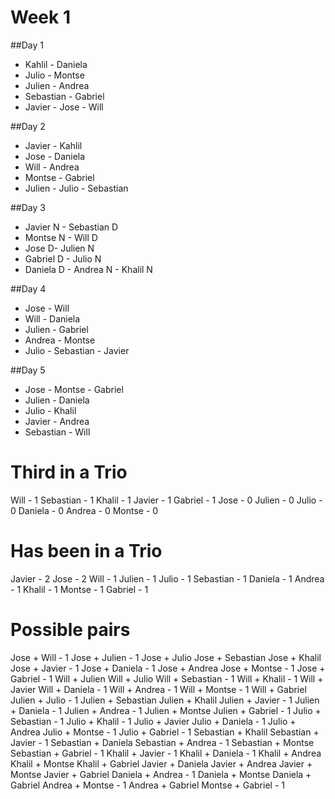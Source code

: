 # Week 1

 ##Day 1
  - Kahlil - Daniela
  - Julio - Montse
  - Julien - Andrea
  - Sebastian - Gabriel
  - Javier - Jose - Will

 ##Day 2
  - Javier - Kahlil
  - Jose - Daniela
  - Will - Andrea
  - Montse - Gabriel
  - Julien - Julio - Sebastian

 ##Day 3
  - Javier N - Sebastian D
  - Montse N - Will D
  - Jose D- Julien N
  - Gabriel D - Julio N
  - Daniela D - Andrea N - Khalil N

 ##Day 4
  - Jose - Will 
  - Will - Daniela
  - Julien - Gabriel
  - Andrea - Montse 
  - Julio - Sebastian - Javier

 ##Day 5
  - Jose - Montse - Gabriel
  - Julien - Daniela
  - Julio - Khalil
  - Javier - Andrea
  - Sebastian - Will



# Third in a Trio

Will - 1
Sebastian - 1
Khalil - 1
Javier - 1
Gabriel - 1
Jose - 0
Julien - 0
Julio - 0
Daniela - 0
Andrea - 0
Montse - 0

# Has been in a Trio

Javier - 2
Jose - 2
Will - 1
Julien - 1
Julio - 1
Sebastian - 1
Daniela - 1
Andrea - 1
Khalil - 1
Montse - 1
Gabriel - 1


# Possible pairs
Jose + Will - 1
Jose + Julien - 1
Jose + Julio
Jose + Sebastian
Jose + Khalil
Jose + Javier - 1
Jose + Daniela - 1
Jose + Andrea
Jose + Montse - 1
Jose + Gabriel - 1
Will + Julien 
Will + Julio
Will + Sebastian - 1
Will + Khalil - 1
Will + Javier
Will + Daniela - 1
Will + Andrea - 1
Will + Montse - 1
Will + Gabriel
Julien + Julio - 1
Julien + Sebastian
Julien + Khalil
Julien + Javier - 1
Julien + Daniela - 1
Julien + Andrea - 1
Julien + Montse
Julien + Gabriel - 1
Julio + Sebastian - 1
Julio + Khalil - 1
Julio + Javier
Julio + Daniela - 1
Julio + Andrea
Julio + Montse - 1
Julio + Gabriel - 1
Sebastian + Khalil
Sebastian + Javier - 1
Sebastian + Daniela
Sebastian + Andrea - 1
Sebastian + Montse
Sebastian + Gabriel - 1
Khalil + Javier - 1
Khalil + Daniela - 1
Khalil + Andrea
Khalil + Montse
Khalil + Gabriel
Javier + Daniela
Javier + Andrea
Javier + Montse
Javier + Gabriel
Daniela + Andrea - 1
Daniela + Montse
Daniela + Gabriel
Andrea + Montse - 1
Andrea + Gabriel
Montse + Gabriel - 1